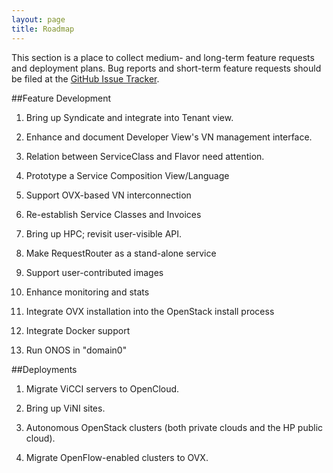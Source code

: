 ```yaml
---
layout: page
title: Roadmap
---
```


This section is a place to collect medium- and long-term feature
requests and deployment plans. Bug reports and short-term feature
requests should be filed at the [GitHub Issue
Tracker](https://github.com/open-cloud/xos/issues).

##Feature Development

1. Bring up Syndicate and integrate into Tenant view.

2. Enhance and document Developer View's VN management interface.

3. Relation between ServiceClass and Flavor need attention.

4. Prototype a Service Composition View/Language

5. Support OVX-based VN interconnection

6. Re-establish Service Classes and Invoices

7. Bring up HPC; revisit user-visible API.

8. Make RequestRouter as a stand-alone service

9. Support user-contributed images

10. Enhance monitoring and stats

11. Integrate OVX installation into the OpenStack install process

12. Integrate Docker support

13. Run ONOS in "domain0"

##Deployments

1. Migrate ViCCI servers to OpenCloud.

2. Bring up ViNI sites.

3. Autonomous OpenStack clusters (both private clouds and the HP
   public cloud).

4. Migrate OpenFlow-enabled clusters to OVX.

